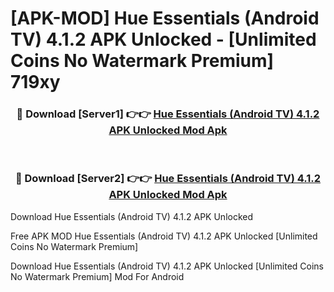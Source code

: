 # [APK-MOD] Hue Essentials (Android TV) 4.1.2 APK Unlocked - [Unlimited Coins No Watermark Premium] 719xy



<div align="center">
<h3>🔴 Download [Server1] 👉👉 <a href="https://momento.my/?title=Hue_Essentials_(Android_TV)_4.1.2_APK_Unlocked">Hue Essentials (Android TV) 4.1.2 APK Unlocked Mod Apk</a></h3><br>

<h3>🔴 Download [Server2] 👉👉 <a href="https://momento.my/?title=Hue_Essentials_(Android_TV)_4.1.2_APK_Unlocked">Hue Essentials (Android TV) 4.1.2 APK Unlocked Mod Apk</a></h3>
</div>



Download Hue Essentials (Android TV) 4.1.2 APK Unlocked 

Free APK MOD Hue Essentials (Android TV) 4.1.2 APK Unlocked [Unlimited Coins No Watermark Premium]

Download Hue Essentials (Android TV) 4.1.2 APK Unlocked [Unlimited Coins No Watermark Premium] Mod For Android
